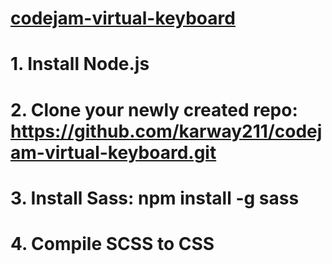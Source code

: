 # [codejam-virtual-keyboard](https://karway211.github.io/codejam-virtual-keyboard/)

# 1. Install Node.js

# 2. Clone your newly created repo: https://github.com/karway211/codejam-virtual-keyboard.git

# 3. Install Sass: npm install -g sass

# 4. Compile SCSS to CSS